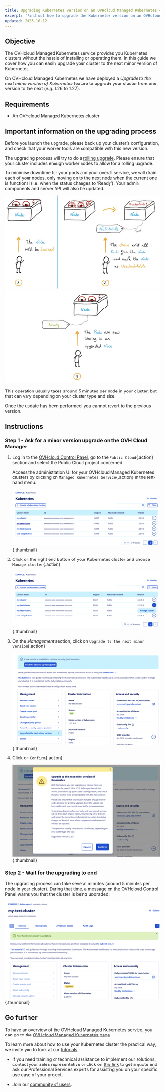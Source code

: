 ```yaml
---
title: Upgrading Kubernetes version on an OVHcloud Managed Kubernetes cluster
excerpt: 'Find out how to upgrade the Kubernetes version on an OVHcloud Managed Kubernetes cluster'
updated: 2023-10-12
---
```


<style>
 pre {
     font-size: 14px;
 }
 pre.console {
   background-color: #300A24; 
   color: #ccc;
   font-family: monospace;
   padding: 5px;
   margin-bottom: 5px;
 }
 pre.console code {
   border: solid 0px transparent;
   font-family: monospace !important;
   font-size: 0.75em;
   color: #ccc;
 }
 .small {
     font-size: 0.75em;
 }
</style>

## Objective

The OVHcloud Managed Kubernetes service provides you Kubernetes clusters without the hassle of installing or operating them. In this guide we cover how you can easily upgrade your cluster to the next minor version of Kubernetes.

On OVHcloud Managed Kubernetes we have deployed a *Upgrade to the next minor version of Kubernetes* feature to upgrade your cluster from one version to the next (*e.g.* 1.26 to 1.27).

## Requirements 

- An OVHcloud Managed Kubernetes cluster

## Important information on the upgrading process

Before you launch the upgrade, please back up your cluster’s configuration, and check that your worker tools are compatible with this new version.

The upgrading process will try to do a [rolling upgrade](https://en.wikipedia.org/wiki/Rolling_release). Please ensure that your cluster includes enough worker nodes to allow for a rolling upgrade. 

To minimise downtime for your pods and your overall service, we will drain each of your nodes, only moving on to the next node when the current one is functional (i.e. when the status changes to ‘Ready’). Your admin components and server API will also be updated.

![Node rolling upgrade - step 1 and 2](images/node-rolling-upgrade1.png)
![Node rolling upgrade - step 3](images/node-rolling-upgrade2.png)

This operation usually takes around 5 minutes per node in your cluster, but that can vary depending on your cluster type and size.

Once the update has been performed, you cannot revert to the previous version.

## Instructions

### Step 1 - Ask for a minor version upgrade on the OVH Cloud Manager 

1. Log in to the [OVHcloud Control Panel](https://www.ovh.com/auth/?action=gotomanager&from=https://www.ovh.de/&ovhSubsidiary=de), go to the `Public Cloud`{.action} section and select the Public Cloud project concerned.

    Access the administration UI for your OVHcloud Managed Kubernetes clusters by clicking on `Managed Kubernetes Service`{.action} in the left-hand menu.

    ![Access to the administration UI](images/upgrading-kubernetes-version-000.png){.thumbnail}

1. Click on the right end button of your Kubernetes cluster and choose `Manage cluster`{.action}

    ![Click on the right end button and choose Manage cluster](images/upgrading-kubernetes-version-001.png){.thumbnail}

1. On the *Management* section, click on `Upgrade to the next minor version`{.action}

    ![Click on Upgrade to the next minor version](images/upgrading-kubernetes-version-002.png){.thumbnail}

1. Click on `Confirm`{.action}

    ![Click on Confirm](images/upgrading-kubernetes-version-003.png){.thumbnail}

### Step 2 - Wait for the upgrading to end 

The upgrading process can take several minutes (around 5 minutes per node in your cluster). During that time, a message on the OVHcloud Control Panel warns you that the cluster is being upgraded:

  ![Wait for the end of the upgrade](images/upgrading-kubernetes-version-004.png){.thumbnail}

## Go further

To have an overview of the OVHcloud Managed Kubernetes service, you can go to the [OVHcloud Managed Kubernetes page](https://www.ovhcloud.com/de/public-cloud/kubernetes/).

To learn more about how to use your Kubernetes cluster the practical way, we invite you to look at our [tutorials](/products/public-cloud-containers-orchestration-managed-kubernetes-k8s).

- If you need training or technical assistance to implement our solutions, contact your sales representative or click on [this link](https://www.ovhcloud.com/de/professional-services/) to get a quote and ask our Professional Services experts for assisting you on your specific use case of your project.

- Join our [community of users](https://community.ovh.com/en/).
